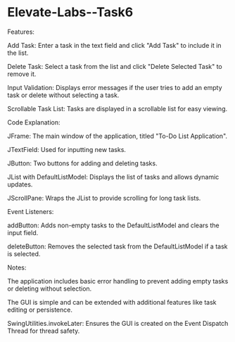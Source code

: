 # Elevate-Labs--Task6
Features:

Add Task: Enter a task in the text field and click "Add Task" to include it in the list.

Delete Task: Select a task from the list and click "Delete Selected Task" to remove it.

Input Validation: Displays error messages if the user tries to add an empty task or delete without selecting a task.

Scrollable Task List: Tasks are displayed in a scrollable list for easy viewing.

Code Explanation:

JFrame: The main window of the application, titled "To-Do List Application".

JTextField: Used for inputting new tasks.

JButton: Two buttons for adding and deleting tasks.

JList with DefaultListModel: Displays the list of tasks and allows dynamic updates.

JScrollPane: Wraps the JList to provide scrolling for long task lists.

Event Listeners:

addButton: Adds non-empty tasks to the DefaultListModel and clears the input field.

deleteButton: Removes the selected task from the DefaultListModel if a task is selected.

Notes:

The application includes basic error handling to prevent adding empty tasks or deleting without selection.

The GUI is simple and can be extended with additional features like task editing or persistence.




SwingUtilities.invokeLater: Ensures the GUI is created on the Event Dispatch Thread for thread safety.

